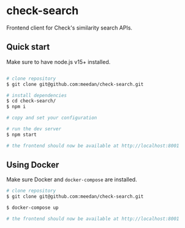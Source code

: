 # check-search

Frontend client for Check's similarity search APIs.

## Quick start

Make sure to have node.js v15+ installed.

```bash

# clone repository
$ git clone git@github.com:meedan/check-search.git

# install dependencies
$ cd check-search/
$ npm i

# copy and set your configuration

# run the dev server
$ npm start

# the frontend should now be available at http://localhost:8001
```

## Using Docker

Make sure Docker and `docker-compose` are installed.

```bash
# clone repository
$ git clone git@github.com:meedan/check-search.git

$ docker-compose up

# the frontend should now be available at http://localhost:8001
```
